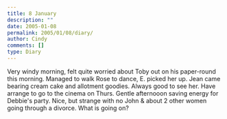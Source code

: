 ```yaml
---
title: 8 January
description: ""
date: 2005-01-08
permalink: 2005/01/08/diary/
author: Cindy
comments: []
type: Diary
---
```


Very windy morning, felt quite worried about Toby out on his paper-round this morning. Managed to walk Rose to dance, E. picked her up. Jean came bearing cream cake and allotment goodies. Always good to see her. Have arrange to go to the cinema on Thurs. Gentle afternooon saving energy for Debbie's party. Nice, but strange with no John & about 2 other women going through a divorce. What is going on?

